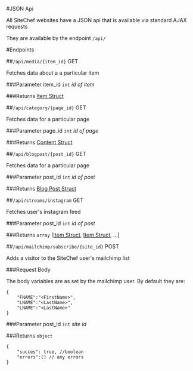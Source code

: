 #JSON Api

All SiteChef websites have a JSON api that is available via standard AJAX requests

They are available by the endpoint `/api/`

#Endpoints


##`/api/media/{item_id}` GET

Fetches data about a a particular item

###Parameter item_id `int` *id of item*

###Returns [Item Struct](datastructure.md#item-struct)

##`/api/category/{page_id}` GET

Fetches data for a particular page

###Parameter page_id `int` *id of page*

###Returns [Content Struct](datastructure.md#content-struct)


##`/api/blogpost/{post_id}` GET

Fetches data for a particular page

###Parameter post_id `int` *id of post*

###Returns [Blog Post Struct](datastructure.md#blog-post-struct)

##`/api/streams/instagram` GET

Fetches user's instagram feed

###Parameter post_id `int` *id of post*

###Returns `array` [[Item Struct](datastructure.md#item-struct), [Item Struct](datastructure.md#item-struct), ...]

##`/api/mailchimp/subscribe/{site_id}` POST

Adds a visitor to the SiteChef user's mailchimp list

###Request Body

The body variables are as set by the mailchimp user.
By default they are:

    {
        "FNAME":"<FirstName>",
        "LNAME":"<LastName>",
        "LNAME":"<LastName>"
    }


###Parameter post_id `int` *site id*

###Returns `object`

    {
        "succes": true, //boolean
        "errors":[] // any errors
    }

